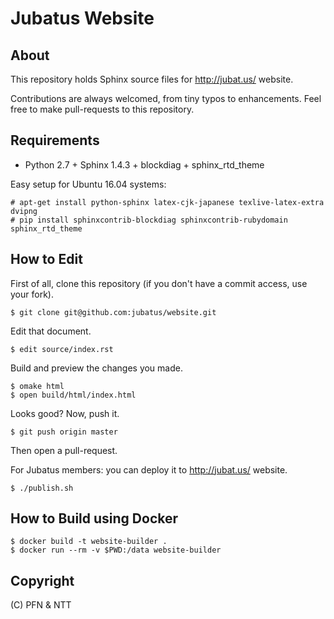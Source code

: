 Jubatus Website
===============


About
-----

This repository holds Sphinx source files for http://jubat.us/ website.

Contributions are always welcomed, from tiny typos to enhancements.
Feel free to make pull-requests to this repository.


Requirements
------------

* Python 2.7 + Sphinx 1.4.3 + blockdiag + sphinx_rtd_theme

Easy setup for Ubuntu 16.04 systems:

```
# apt-get install python-sphinx latex-cjk-japanese texlive-latex-extra dvipng
# pip install sphinxcontrib-blockdiag sphinxcontrib-rubydomain sphinx_rtd_theme
```

How to Edit
-----------

First of all, clone this repository (if you don't have a commit access, use your fork).

```
$ git clone git@github.com:jubatus/website.git
```

Edit that document.

```
$ edit source/index.rst
```

Build and preview the changes you made.

```
$ omake html
$ open build/html/index.html
```

Looks good? Now, push it.

```
$ git push origin master
```

Then open a pull-request.

For Jubatus members: you can deploy it to http://jubat.us/ website.

```
$ ./publish.sh
```

How to Build using Docker
-------------------------

```
$ docker build -t website-builder .
$ docker run --rm -v $PWD:/data website-builder
```

Copyright
---------

(C) PFN & NTT

